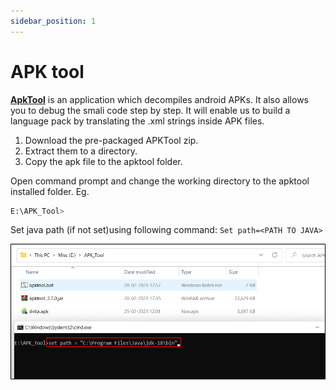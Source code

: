 ```yaml
---
sidebar_position: 1
---
```


# APK tool

**[ApkTool](https://ibotpeaches.github.io/Apktool/)**  is an application which decompiles android APKs. It also allows you to debug the
smali code step by step. It will enable us to build a language pack by translating the .xml
strings inside APK files.

1. Download the pre-packaged APKTool zip.
2. Extract them to a directory.
3. Copy the apk file to the apktool folder.

Open command prompt and change the working directory to the apktool installed folder. Eg.
```bash 
E:\APK_Tool>
```

Set java path (if not set)using following command: `Set path=<PATH TO JAVA>`

![](../../img/11.jpg)